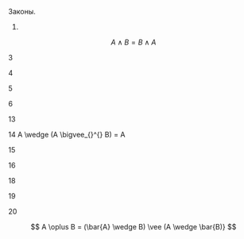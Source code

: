 Законы.

1.

$$ A \wedge  B = B \wedge  A $$

3

4

5

6

13

14 A \wedge (A \bigvee_{}^{} B) = A

15

16

18

19

20

$$ A \oplus B = (\bar{A} \wedge  B) \vee (A \wedge  \bar{B)} $$
